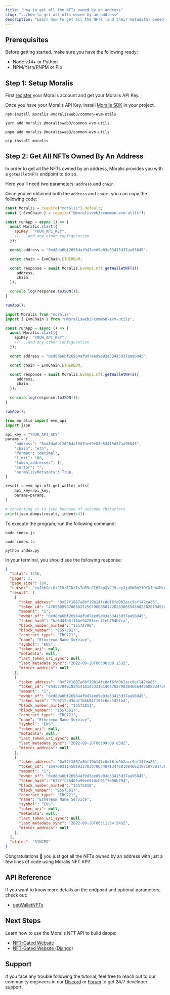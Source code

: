 ```yaml
---
title: "How to get all the NFTs owned by an address"
slug: "../how-to-get-all-nfts-owned-by-an-address"
description: "Learn how to get all the NFTs (and their metadata) owned by an address using the Moralis NFT API."
---
```

## Prerequisites

Before getting started, make sure you have the following ready:

- Node v.14+ or Python
- NPM/Yarn/PNPM or Pip

## Step 1: Setup Moralis

First [register](/web3-data-api/get-your-api-key) your Moralis account and get your Moralis API Key.

Once you have your Moralis API Key, install [Moralis SDK](/docs/moralis-sdk) in your project.

```shell npm
npm install moralis @moralisweb3/common-evm-utils
```
```shell yarn
yarn add moralis @moralisweb3/common-evm-utils
```
```shell pnpm
pnpm add moralis @moralisweb3/common-evm-utils
```
```Text pip
pip install moralis
```



## Step 2: Get All NFTs Owned By An Address

In order to get all the NFTs owned by an address, Moralis provides you with a `getWalletNFTs` endpoint to do so.

Here you'll need two parameters: `address` and `chain`.

Once you've obtained both the `address` and `chain`, you can copy the following code:

```javascript index.js
const Moralis = require("moralis").default;
const { EvmChain } = require("@moralisweb3/common-evm-utils");

const runApp = async () => {
  await Moralis.start({
    apiKey: "YOUR_API_KEY",
    // ...and any other configuration
  });

  const address = "0xd8da6bf26964af9d7eed9e03e53415d37aa96045";

  const chain = EvmChain.ETHEREUM;

  const response = await Moralis.EvmApi.nft.getWalletNFTs({
     address,
     chain,
  });

  console.log(response.toJSON());
}

runApp();
```
```typescript index.ts
import Moralis from "moralis";
import { EvmChain } from "@moralisweb3/common-evm-utils";

const runApp = async () => {
  await Moralis.start({
    apiKey: "YOUR_API_KEY",
    // ...and any other configuration
  });

  const address = "0xd8da6bf26964af9d7eed9e03e53415d37aa96045";

  const chain = EvmChain.ETHEREUM;

  const response = await Moralis.EvmApi.nft.getWalletNFTs({
     address,
     chain,
  });

  console.log(response.toJSON());
}

runApp();
```
```python index.py
from moralis import evm_api
import json

api_key = "YOUR_API_KEY"
params = {
    "address": "0xd8da6bf26964af9d7eed9e03e53415d37aa96045", 
    "chain": "eth", 
    "format": "decimal", 
    "limit": 100, 
    "token_addresses": [], 
    "cursor": "", 
    "normalizeMetadata": True, 
}

result = evm_api.nft.get_wallet_nfts(
    api_key=api_key,
    params=params,
)

# converting it to json because of unicode characters
print(json.dumps(result, indent=4))
```



To execute the program, run the following command:

```Text Shell (JavaScript)
node index.js
```
```Text Shell (TypeScript)
node index.ts
```
```Text Shell (Python)
python index.py
```



In your terminal, you should see the following response:

```json Response
{
  "total": 1456,
  "page": 1,
  "page_size": 100,
  "cursor": "eyJhbGciOiJIUzI1NiIsInR5cCI6IkpXVCJ9.eyJjdXN0b21QYXJhbXMiOnsid2FsbGV0QWRkcmVzcyI6IjB4ZDhkYTZiZjI2OTY0YWY5ZDdlZWQ5ZTAzZTUzNDE1ZDM3YWE5NjA0NSJ9LCJrZXlzIjpbIjE2NjMyMzgxNzUuMDc3Il0sIndoZXJlIjp7Im93bmVyX29mIjoiMHhkOGRhNmJmMjY5NjRhZjlkN2VlZDllMDNlNTM0MTVkMzdhYTk2MDQ1In0sImxpbWl0IjoxMDAsIm9mZnNldCI6MCwib3JkZXIiOltdLCJ0b3RhbCI6MTQ1NiwicGFnZSI6MSwidGFpbE9mZnNldCI6MSwiaWF0IjoxNjY2NjgyNTUyfQ.E5DkWYvRTaFnVhgedRuT3IW-rb2V-ikFKwP2cg2Qf78",
  "result": [
    {
      "token_address": "0x57f1887a8bf19b14fc0df6fd9b2acc9af147ea85",
      "token_id": "4765809967066625256798886812262830659450023020194524584471225959000376492819",
      "amount": "1",
      "owner_of": "0xd8da6bf26964af9d7eed9e03e53415d37aa96045",
      "token_hash": "ba6d44b5f16be94283cecffeb784b7ca",
      "block_number_minted": "15572796",
      "block_number": "15573017",
      "contract_type": "ERC721",
      "name": "Ethereum Name Service",
      "symbol": "ENS",
      "token_uri": null,
      "metadata": null,
      "last_token_uri_sync": null,
      "last_metadata_sync": "2022-09-20T06:06:08.153Z",
      "minter_address": null
    },
    {
      "token_address": "0x57f1887a8bf19b14fc0df6fd9b2acc9af147ea85",
      "token_id": "84453794918345416145331514647027903846664455083247396107154093349515123913389",
      "amount": "1",
      "owner_of": "0xd8da6bf26964af9d7eed9e03e53415d37aa96045",
      "token_hash": "7c0212cd3daf1b6b64f193c6dc102fb4",
      "block_number_minted": "15572811",
      "block_number": "15573017",
      "contract_type": "ERC721",
      "name": "Ethereum Name Service",
      "symbol": "ENS",
      "token_uri": null,
      "metadata": null,
      "last_token_uri_sync": null,
      "last_metadata_sync": "2022-09-20T06:09:09.838Z",
      "minter_address": null
    },
    {
      "token_address": "0x57f1887a8bf19b14fc0df6fd9b2acc9af147ea85",
      "token_id": "16476931145019337030786748713476010946621971075817308111460324192065814192354",
      "amount": "1",
      "owner_of": "0xd8da6bf26964af9d7eed9e03e53415d37aa96045",
      "token_hash": "627ffc76405a90ee940cb91f7e90b294",
      "block_number_minted": "15572818",
      "block_number": "15573017",
      "contract_type": "ERC721",
      "name": "Ethereum Name Service",
      "symbol": "ENS",
      "token_uri": null,
      "metadata": null,
      "last_token_uri_sync": null,
      "last_metadata_sync": "2022-09-20T06:11:34.545Z",
      "minter_address": null
    },
  ],
  "status": "SYNCED"
}
```



Congratulations 🥳 you just got all the NFTs owned by an address with just a few lines of code using Moralis NFT API!

## API Reference

If you want to know more details on the endpoint and optional parameters, check out:

- [getWalletNFTs](https://docs.moralis.io/reference/getwalletnfts)

## Next Steps

Learn how to use the Moralis NFT API to build dapps:

- [NFT-Gated Website](/docs/nextjs-nft-gated-website)
- [NFT-Gated Website (Django)](/docs/nft-gated-website-in-django)

## Support

If you face any trouble following the tutorial, feel free to reach out to our community engineers in our [Discord](https://moralis.io/discord) or [Forum](https://forum.moralis.io) to get 24/7 developer support.
